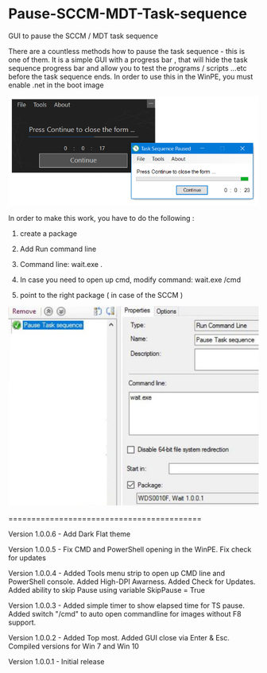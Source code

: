 # Pause-SCCM-MDT-Task-sequence
GUI to pause the SCCM / MDT task sequence


There are a countless methods how to pause the task sequence - this is one of them. It is a simple GUI with a progress bar , that will hide the task sequence progress bar and allow you to test the programs / scripts ...etc before the task sequence ends. In order to use this in the WinPE, you must enable .net in the boot image

![ScreenShot](https://github.com/DKusnir/Pause-SCCM-MDT-Task-sequence/blob/master/Picture.png)

In order to make this work, you have to do the following : 

1. create a package 

2. Add Run command line 

3. Command line: wait.exe . 

4. In case you need to open up cmd, modify command:  wait.exe /cmd

5. point to the right package ( in case of the SCCM ) 

![ScreenShot](https://github.com/DKusnir/Pause-SCCM-MDT-Task-sequence/blob/master/SCCM.JPG)

==========================================

Version 1.0.0.6 - Add Dark Flat theme

Version 1.0.0.5 - Fix CMD and PowerShell opening in the WinPE. Fix check for updates

Version 1.0.0.4 - Added Tools menu strip to open up CMD line and PowerShell console. Added High-DPI Awarness. Added Check for Updates. Added ability to skip Pause using variable SkipPause = True

Version 1.0.0.3 - Added simple timer to show elapsed time for TS pause. Added switch "/cmd" to auto open commandline for images without F8 support.

Version 1.0.0.2 - Added Top most. Added GUI close via Enter & Esc. Compiled versions for Win 7 and Win 10

Version 1.0.0.1 - Initial release
